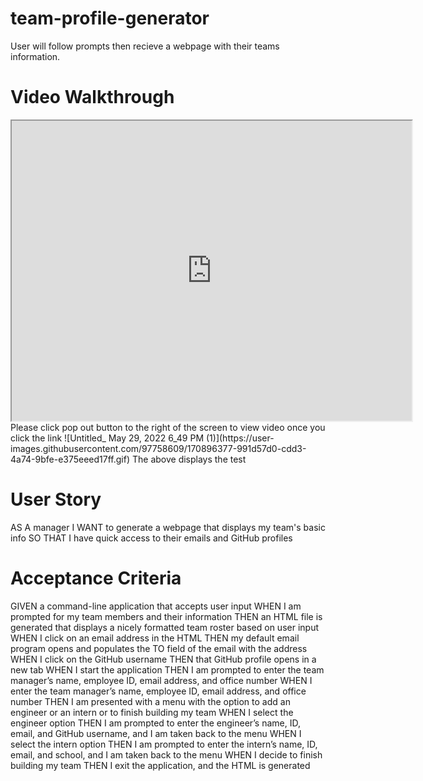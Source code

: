 # team-profile-generator

User will follow prompts then recieve a webpage with their teams information.

# Video Walkthrough
<iframe src="https://drive.google.com/file/d/15Ls7vKGQYcnkObU8w7hBLQsehUOg0LUt/preview" width="640" height="480"></iframe>
Please click pop out button to the right of the screen to view video once you click the link
![Untitled_ May 29, 2022 6_49 PM (1)](https://user-images.githubusercontent.com/97758609/170896377-991d57d0-cdd3-4a74-9bfe-e375eeed17ff.gif)
The above displays the test


# User Story
AS A manager
I WANT to generate a webpage that displays my team's basic info
SO THAT I have quick access to their emails and GitHub profiles




# Acceptance Criteria
GIVEN a command-line application that accepts user input
WHEN I am prompted for my team members and their information
THEN an HTML file is generated that displays a nicely formatted team roster based on user input
WHEN I click on an email address in the HTML
THEN my default email program opens and populates the TO field of the email with the address
WHEN I click on the GitHub username
THEN that GitHub profile opens in a new tab
WHEN I start the application
THEN I am prompted to enter the team manager’s name, employee ID, email address, and office number
WHEN I enter the team manager’s name, employee ID, email address, and office number
THEN I am presented with a menu with the option to add an engineer or an intern or to finish building my team
WHEN I select the engineer option
THEN I am prompted to enter the engineer’s name, ID, email, and GitHub username, and I am taken back to the menu
WHEN I select the intern option
THEN I am prompted to enter the intern’s name, ID, email, and school, and I am taken back to the menu
WHEN I decide to finish building my team
THEN I exit the application, and the HTML is generated
